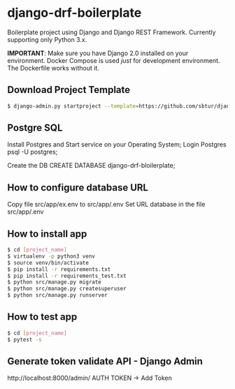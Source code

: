 # django-drf-boilerplate
Boilerplate project using Django and Django REST Framework.
Currently supporting only Python 3.x.

**IMPORTANT**:
Make sure you have Django 2.0 installed on your environment.
Docker Compose is used *just* for development environment. The Dockerfile works without it.

## Download Project Template
```bash
$ django-admin.py startproject --template=https://github.com/sbtur/django-drf-boilerplate/archive/master.zip <project_name> .

 ```

## Postgre SQL
Install Postgres and Start service on your Operating System;
Login Postgres psql -U postgres;

Create the DB CREATE DATABASE django-drf-bloilerplate;

## How to configure database URL
Copy file src/app/ex.env to src/app/.env
Set URL database in the file src/app/.env

## How to install app
```bash
$ cd [project_name]
$ virtualenv -p python3 venv
$ source venv/bin/activate
$ pip install -r requirements.txt
$ pip install -r requirements_test.txt
$ python src/manage.py migrate
$ python src/manage.py createsuperuser
$ python src/manage.py runserver
```

## How to test app
```bash
$ cd [project_name]
$ pytest -s
```

## Generate token validate API - Django Admin
http://localhost:8000/admin/
AUTH TOKEN -> Add Token

